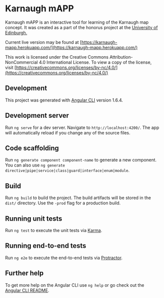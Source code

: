 # Karnaugh mAPP

Karnaugh mAPP is an interactive tool for learning of the Karnaugh map concept. It was created as a part of the honorus project at the [University of Edinburgh.](https://www.ed.ac.uk/)

Current live version may be found at [https://karnaugh-mapp.herokuapp.com/](https://karnaugh-mapp.herokuapp.com/)

This work is licensed under the Creative Commons Attribution-NonCommercial 4.0 International License. To view a copy of the license, visit [https://creativecommons.org/licenses/by-nc/4.0/](https://creativecommons.org/licenses/by-nc/4.0/)

## Development

This project was generated with [Angular CLI](https://github.com/angular/angular-cli) version 1.6.4.

## Development server

Run `ng serve` for a dev server. Navigate to `http://localhost:4200/`. The app will automatically reload if you change any of the source files.

## Code scaffolding

Run `ng generate component component-name` to generate a new component. You can also use `ng generate directive|pipe|service|class|guard|interface|enum|module`.

## Build

Run `ng build` to build the project. The build artifacts will be stored in the `dist/` directory. Use the `-prod` flag for a production build.

## Running unit tests

Run `ng test` to execute the unit tests via [Karma](https://karma-runner.github.io).

## Running end-to-end tests

Run `ng e2e` to execute the end-to-end tests via [Protractor](http://www.protractortest.org/).

## Further help

To get more help on the Angular CLI use `ng help` or go check out the [Angular CLI README](https://github.com/angular/angular-cli/blob/master/README.md).
